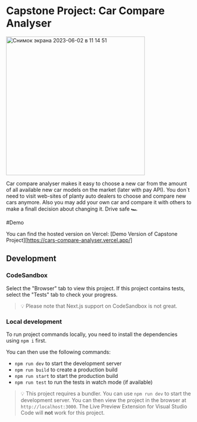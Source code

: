 # Capstone Project: Car Compare Analyser

<img width="377" alt="Снимок экрана 2023-06-02 в 11 14 51" src="https://github.com/maksymvasylyev/capstone-project/assets/102429024/7d1ede83-877b-47fd-b883-8454de779b35">

Car compare analyser makes it easy to choose a new car from the amount of all available new car models on the market (later with pay API). 
You don`t need to visit web-sites of planty auto dealers to choose and compare new cars anymore.
Also you may add your own car and compare it with others to make a finall decision about changing it.
Drive safe 🏎

#Demo

You can find the hosted version on Vercel: [Demo Version of Capstone Project][https://cars-compare-analyser.vercel.app/]

## Development

### CodeSandbox

Select the "Browser" tab to view this project. If this project contains tests, select the "Tests" tab to check your progress.

> 💡 Please note that Next.js support on CodeSandbox is not great.

### Local development

To run project commands locally, you need to install the dependencies using `npm i` first.

You can then use the following commands:

- `npm run dev` to start the development server
- `npm run build` to create a production build
- `npm run start` to start the production build
- `npm run test` to run the tests in watch mode (if available)

> 💡 This project requires a bundler. You can use `npm run dev` to start the development server. You can then view the project in the browser at `http://localhost:3000`. The Live Preview Extension for Visual Studio Code will **not** work for this project.
